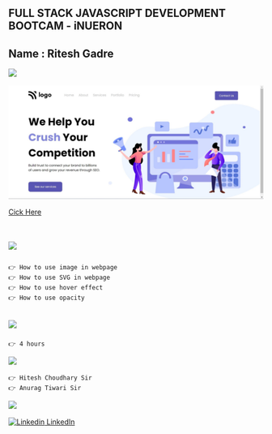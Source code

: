 ## FULL STACK JAVASCRIPT DEVELOPMENT BOOTCAM - iNUERON

## Name : Ritesh Gadre

![](https://img.shields.io/badge/Project%204-Deployed-green)

![](./images/Project4.jpg)

[Cick Here](https://ritesh-project-4-digital-marketing-pa.netlify.app/)

# ![](https://img.shields.io/badge/-Learnings-orange)

```
👉 How to use image in webpage
👉 How to use SVG in webpage
👉 How to use hover effect
👉 How to use opacity
```

## ![](https://img.shields.io/badge/-Time%20Taken-orange)
```
👉 4 hours
```

![](https://img.shields.io/badge/-Speacial%20Thanks-orange)
```
👉 Hitesh Choudhary Sir
👉 Anurag Tiwari Sir
```

![](https://img.shields.io/badge/-Connect%20with%20me-blue)

[![Linkedin](https://i.stack.imgur.com/gVE0j.png) LinkedIn](https://www.linkedin.com/in/ritesh-gadre-80a0a9188/)
